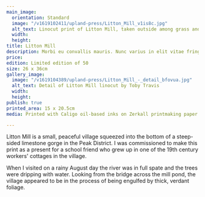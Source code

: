 ```yaml
---
main_image:
  orientation: Standard
  image: "/v1619102411/upland-press/Litton_Mill_v1is8c.jpg"
  alt_text: Linocut print of Litton Mill, taken outside among grass and stones.
  width: 
  height: 
title: Litton Mill
description: Morbi eu convallis mauris. Nunc varius in elit vitae fringilla
price: 
edition: Limited edition of 50
size: 26 x 36cm
gallery_image:
  image: "/v1619104389/upland-press/Litton_Mill_-_detail_bfovua.jpg"
  alt_text: Detail of Litton Mill linocut by Toby Travis
  width: 
  height: 
publish: true
printed_area: 15 x 20.5cm
media: Printed with Caligo oil-based inks on Zerkall printmaking paper

---
```

Litton Mill is a small, peaceful village squeezed into the bottom of a steep-sided limestone gorge in the Peak District. I was commissioned to make this print as a present for a school friend who grew up in one of the 19th century workers' cottages in the village. 

When I visited on a rainy August day the river was in full spate and the trees were dripping with water. Looking from the bridge across the mill pond, the village appeared to be in the process of being engulfed by thick, verdant foliage.